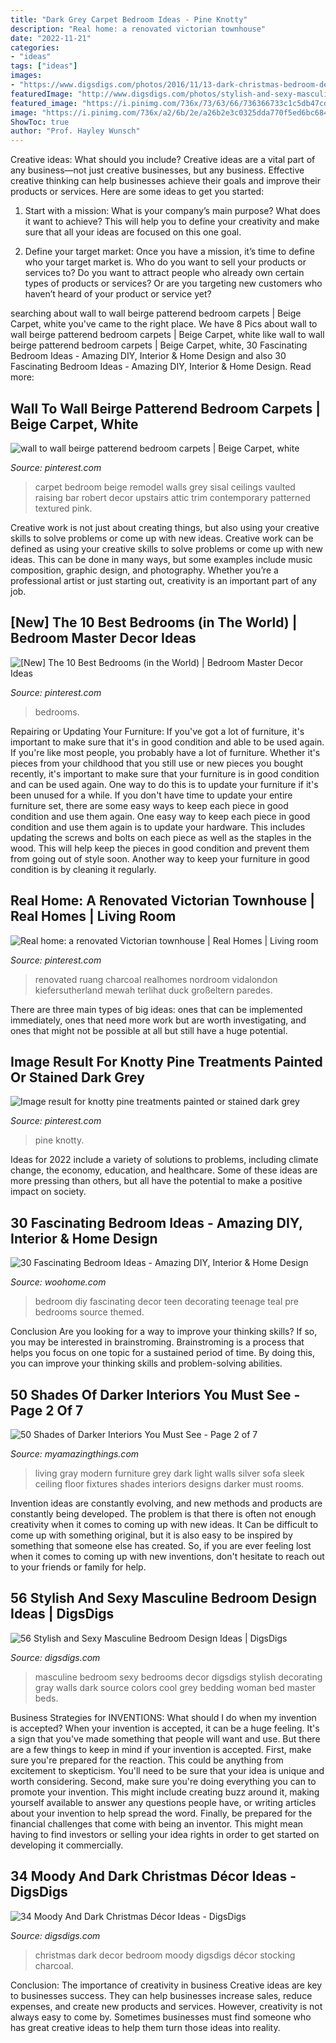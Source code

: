 ```yaml
---
title: "Dark Grey Carpet Bedroom Ideas - Pine Knotty"
description: "Real home: a renovated victorian townhouse"
date: "2022-11-21"
categories:
- "ideas"
tags: ["ideas"]
images:
- "https://www.digsdigs.com/photos/2016/11/13-dark-christmas-bedroom-decor-with-metallic-ornaments.jpg"
featuredImage: "http://www.digsdigs.com/photos/stylish-and-sexy-masculine-bedrooms-41.jpg"
featured_image: "https://i.pinimg.com/736x/73/63/66/736366733c1c5db47cd0aafbb496e749.jpg"
image: "https://i.pinimg.com/736x/a2/6b/2e/a26b2e3c0325dda770f5ed6bc684d47c.jpg"
ShowToc: true
author: "Prof. Hayley Wunsch"
---
```



Creative ideas: What should you include?
Creative ideas are a vital part of any business—not just creative businesses, but any business. Effective creative thinking can help businesses achieve their goals and improve their products or services. Here are some ideas to get you started:
1. Start with a mission: What is your company’s main purpose? What does it want to achieve? This will help you to define your creativity and make sure that all your ideas are focused on this one goal.

2. Define your target market: Once you have a mission, it’s time to define who your target market is. Who do you want to sell your products or services to? Do you want to attract people who already own certain types of products or services? Or are you targeting new customers who haven’t heard of your product or service yet?

	

		
searching about wall to wall beirge patterend bedroom carpets | Beige Carpet, white you've came to the right place. We have 8 Pics about wall to wall beirge patterend bedroom carpets | Beige Carpet, white like wall to wall beirge patterend bedroom carpets | Beige Carpet, white, 30 Fascinating Bedroom Ideas - Amazing DIY, Interior &amp; Home Design and also 30 Fascinating Bedroom Ideas - Amazing DIY, Interior &amp; Home Design. Read more:
		
    
## Wall To Wall Beirge Patterend Bedroom Carpets | Beige Carpet, White

<img loading=lazy src="https://i.pinimg.com/736x/ac/54/13/ac5413dfd15bdae2e9858de5febf7427--upstairs-bedroom-attic-bedrooms.jpg" onerror="this.onerror=null;this.src='https://tse2.mm.bing.net/th?id=OIP.oioHviwOG0jbJPQUDPB9YwHaJ4&amp;pid=15.1';" alt="wall to wall beirge patterend bedroom carpets | Beige Carpet, white">

_Source: pinterest.com_

>carpet bedroom beige remodel walls grey sisal ceilings vaulted raising bar robert decor upstairs attic trim contemporary patterned textured pink. 

	

Creative work is not just about creating things, but also using your creative skills to solve problems or come up with new ideas.
Creative work can be defined as using your creative skills to solve problems or come up with new ideas. This can be done in many ways, but some examples include music composition, graphic design, and photography. Whether you’re a professional artist or just starting out, creativity is an important part of any job.

    
## [New] The 10 Best Bedrooms (in The World) | Bedroom Master Decor Ideas

<img loading=lazy src="https://i.pinimg.com/736x/a2/6b/2e/a26b2e3c0325dda770f5ed6bc684d47c.jpg" onerror="this.onerror=null;this.src='https://tse3.mm.bing.net/th?id=OIP.lVdsmLD4iqL7SzfLWAhoxwHaI9&amp;pid=15.1';" alt="[New] The 10 Best Bedrooms (in the World) | Bedroom Master Decor Ideas">

_Source: pinterest.com_

>bedrooms. 

	

Repairing or Updating Your Furniture: If you've got a lot of furniture, it's important to make sure that it's in good condition and able to be used again.
If you're like most people, you probably have a lot of furniture. Whether it's pieces from your childhood that you still use or new pieces you bought recently, it's important to make sure that your furniture is in good condition and can be used again. One way to do this is to update your furniture if it's been unused for a while. If you don't have time to update your entire furniture set, there are some easy ways to keep each piece in good condition and use them again. 
One easy way to keep each piece in good condition and use them again is to update your hardware. This includes updating the screws and bolts on each piece as well as the staples in the wood. This will help keep the pieces in good condition and prevent them from going out of style soon. Another way to keep your furniture in good condition is by cleaning it regularly.

    
## Real Home: A Renovated Victorian Townhouse | Real Homes | Living Room

<img loading=lazy src="https://i.pinimg.com/736x/73/63/66/736366733c1c5db47cd0aafbb496e749.jpg" onerror="this.onerror=null;this.src='https://tse2.mm.bing.net/th?id=OIP.E4sULvVyHHV-UA-iD8O4TwHaLF&amp;pid=15.1';" alt="Real home: a renovated Victorian townhouse | Real Homes | Living room">

_Source: pinterest.com_

>renovated ruang charcoal realhomes nordroom vidalondon kiefersutherland mewah terlihat duck großeltern paredes. 

	

There are three main types of big ideas: ones that can be implemented immediately, ones that need more work but are worth investigating, and ones that might not be possible at all but still have a huge potential.

    
## Image Result For Knotty Pine Treatments Painted Or Stained Dark Grey

<img loading=lazy src="https://i.pinimg.com/736x/e9/21/a7/e921a7a395724f9dfe7ebe13d2a28dfd.jpg" onerror="this.onerror=null;this.src='https://tse4.mm.bing.net/th?id=OIP.ONkKkhNz41XXa2UzkT3KHAAAAA&amp;pid=15.1';" alt="Image result for knotty pine treatments painted or stained dark grey">

_Source: pinterest.com_

>pine knotty. 

	

Ideas for 2022 include a variety of solutions to problems, including climate change, the economy, education, and healthcare. Some of these ideas are more pressing than others, but all have the potential to make a positive impact on society.

    
## 30 Fascinating Bedroom Ideas - Amazing DIY, Interior &amp; Home Design

<img loading=lazy src="http://www.woohome.com/wp-content/uploads/2014/03/Bedroom-ideas-2014-8.jpg" onerror="this.onerror=null;this.src='https://tse1.mm.bing.net/th?id=OIP.03Xj8-AJSvYncZQnmXwrdwHaJR&amp;pid=15.1';" alt="30 Fascinating Bedroom Ideas - Amazing DIY, Interior &amp; Home Design">

_Source: woohome.com_

>bedroom diy fascinating decor teen decorating teenage teal pre bedrooms source themed. 

	

Conclusion
Are you looking for a way to improve your thinking skills? If so, you may be interested in brainstroming. Brainstroming is a process that helps you focus on one topic for a sustained period of time. By doing this, you can improve your thinking skills and problem-solving abilities.

    
## 50 Shades Of Darker Interiors You Must See - Page 2 Of 7

<img loading=lazy src="http://myamazingthings.com/wp-content/uploads/2017/01/dark-grey-living-room-furniture-74-stylish-mod.jpg" onerror="this.onerror=null;this.src='https://tse1.mm.bing.net/th?id=OIP.vgxtJEpIUbti4MLnO0BnqgHaE7&amp;pid=15.1';" alt="50 Shades of Darker Interiors You Must See - Page 2 of 7">

_Source: myamazingthings.com_

>living gray modern furniture grey dark light walls silver sofa sleek ceiling floor fixtures shades interiors designs darker must rooms. 

	

Invention ideas are constantly evolving, and new methods and products are constantly being developed. The problem is that there is often not enough creativity when it comes to coming up with new ideas. It Can be difficult to come up with something original, but it is also easy to be inspired by something that someone else has created. So, if you are ever feeling lost when it comes to coming up with new inventions, don't hesitate to reach out to your friends or family for help.

    
## 56 Stylish And Sexy Masculine Bedroom Design Ideas | DigsDigs

<img loading=lazy src="http://www.digsdigs.com/photos/stylish-and-sexy-masculine-bedrooms-41.jpg" onerror="this.onerror=null;this.src='https://tse2.mm.bing.net/th?id=OIP.OlDKhLnWp6ukQpfODH_Q-QHaF7&amp;pid=15.1';" alt="56 Stylish and Sexy Masculine Bedroom Design Ideas | DigsDigs">

_Source: digsdigs.com_

>masculine bedroom sexy bedrooms decor digsdigs stylish decorating gray walls dark source colors cool grey bedding woman bed master beds. 

	

Business Strategies for INVENTIONS: What should I do when my invention is accepted?
When your invention is accepted, it can be a huge feeling. It's a sign that you've made something that people will want and use. But there are a few things to keep in mind if your invention is accepted. 
First, make sure you're prepared for the reaction. This could be anything from excitement to skepticism. You'll need to be sure that your idea is unique and worth considering. 
Second, make sure you're doing everything you can to promote your invention. This might include creating buzz around it, making yourself available to answer any questions people have, or writing articles about your invention to help spread the word. 
Finally, be prepared for the financial challenges that come with being an inventor. This might mean having to find investors or selling your idea rights in order to get started on developing it commercially.

    
## 34 Moody And Dark Christmas Décor Ideas - DigsDigs

<img loading=lazy src="https://www.digsdigs.com/photos/2016/11/13-dark-christmas-bedroom-decor-with-metallic-ornaments.jpg" onerror="this.onerror=null;this.src='https://tse1.mm.bing.net/th?id=OIP.2YkBCqAOQXB_HjQuQXNvBQHaLC&amp;pid=15.1';" alt="34 Moody And Dark Christmas Décor Ideas - DigsDigs">

_Source: digsdigs.com_

>christmas dark decor bedroom moody digsdigs décor stocking charcoal. 

	

Conclusion: The importance of creativity in business
Creative ideas are key to businesses success. They can help businesses increase sales, reduce expenses, and create new products and services. However, creativity is not always easy to come by. Sometimes businesses must find someone who has great creative ideas to help them turn those ideas into reality.

